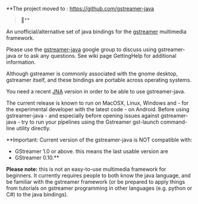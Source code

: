 **The project moved to : https://github.com/gstreamer-java
> **

An unofficial/alternative set of java bindings for the [gstreamer](http://gstreamer.freedesktop.org/) multimedia framework.

Please use the [gstreamer-java](http://groups.google.com/group/gstreamer-java) google group to discuss using gstreamer-java or to ask any questions. See wiki page GettingHelp for additional information.

Although gstreamer is commonly associated with the gnome desktop, gstreamer itself, and these bindings are portable across operating systems.

You need a recent [JNA](https://github.com/twall/jna) version in order to be able to use gstreamer-java.

The current release is known to run on MacOSX, Linux, Windows and - for the experimental developer with the latest code - on Android. Before using gstreamer-java - and especially before opening issues against gstreamer-java - try to run your pipelines using the Gstreamer gst-launch command-line utility directly.

**Important: Current version of the gstreamer-java is NOT compatible with:
  * GStreamer 1.0 or above.
this means the last usable version are
  * GStreamer 0.10.**

**Please note:** this is not an easy-to-use multimedia framework for beginners.  It currently requires people to both know the java language, and be familiar with the gstreamer framework (or be prepared to apply things from tutorials on gstreamer programming in other languages (e.g. python or C#) to the java bindings).